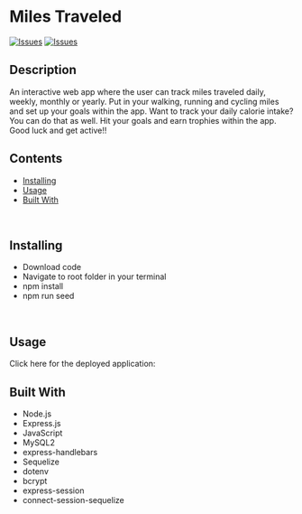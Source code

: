 # Miles Traveled

[![Issues](https://img.shields.io/github/issues/adamjfreeman/project-2-)](https://github.com/adamjfreeman/project-2-/issues) [![Issues](https://img.shields.io/github/contributors/adamjfreeman/project-2-)](https://github.com/adamjfreeman/project-2-/graphs/contributors) 
## Description


An interactive web app where the user can track miles traveled daily, weekly, monthly or yearly. Put in your walking, running and cycling miles and set up your goals within the app. Want to track your daily calorie intake? You can do that as well. Hit your goals and earn trophies within the app. Good luck and get active!!



## Contents
* [Installing](#Installing)
* [Usage](#Usage)
* [Built With](#Built-With)


<br />

## Installing
* Download code
* Navigate to root folder in your terminal
* npm install 
* npm run seed

<br />

## Usage
Click here for the deployed application: 


## Built With
* Node.js
* Express.js
* JavaScript
* MySQL2
* express-handlebars
* Sequelize
* dotenv
* bcrypt
* express-session
* connect-session-sequelize

<br />

